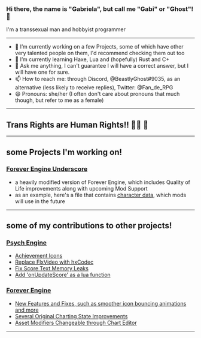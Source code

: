### Hi there, the name is "Gabriela", but call me "Gabi" or "Ghost"! 👋
I'm a transsexual man and hobbyist programmer

---------------------------------------

- 🔭 I’m currently working on a few Projects, some of which have other very talented people on them, I'd recommend checking them out too
- 🌱 I’m currently learning Haxe, Lua and (hopefully) Rust and C+
- 💬 Ask me anything, I can't guarantee I will have a correct answer, but I will have one for sure.
- 📫 How to reach me: through Discord, @BeastlyGhost#9035, as an alternative (less likely to receive replies), Twitter: @Fan_de_RPG
- 😄 Pronouns: she/her (I often don't care about pronouns that much though, but refer to me as a female)

---------------------------------------

## Trans Rights are Human Rights!! 🏳️‍⚧️ 💙

---------------------------------------

## some Projects I'm working on!

### [Forever Engine Underscore](https://github.com/BeastlyGhost/Forever-Engine-Underscore)
* a heavily modified version of Forever Engine, which includes Quality of Life improvements along with upcoming Mod Support
* as an example, here's a file that contains [character data](https://github.com/BeastlyGhost/Forever-Engine-Underscore/blob/underscore-master/mods/default/characters/exampleChar/config.hxs), which mods will use in the future

---------------------------------------

## some of my contributions to other projects!

### [Psych Engine](https://github.com/ShadowMario/FNF-PsychEngine)
* [Achievement Icons](https://github.com/ShadowMario/FNF-PsychEngine/pull/8695)
* [Replace FlxVideo with hxCodec](https://github.com/ShadowMario/FNF-PsychEngine/pull/8985)
* [Fix Score Text Memory Leaks](https://github.com/ShadowMario/FNF-PsychEngine/pull/9337)
* [Add 'onUpdateScore' as a lua function](https://github.com/ShadowMario/FNF-PsychEngine/pull/9656)

### [Forever Engine](https://github.com/Yoshubs/Forever-Engine-Legacy)
* [New Features and Fixes, such as smoother icon bouncing animations and more](https://github.com/Yoshubs/Forever-Engine-Legacy/pull/131)
* [Several Original Charting State Improvements](https://github.com/Yoshubs/Forever-Engine-Legacy/pull/135)
* [Asset Modifiers Changeable through Chart Editor](https://github.com/Yoshubs/Forever-Engine-Legacy/pull/142)

---------------------------------------
